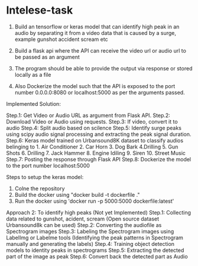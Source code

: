# Intelese-task
1. Build an tensorflow  or keras model that can identify high peak in an audio by separating it from a video data that is caused by a surge, example gunshot accident scream etc

2. Build a flask api where the API can receive the video url or audio url to be passed as an argument

3. The program should be able to provide the output via response or stored locally as a file 

4. Also Dockerize the model such that the API is exposed to the port number 0.0.0.0:8080 or localhost:5000 as per the arguments passed.

Implemented Solution:

Step.1: Get Video or Audio URL as argument from Flask API. 
Step.2: Download Video or Audio using requests.
Step.3: If video, convert it to audio
Step.4: Split audio based on scilence 
Step.5: Identify surge peaks using scipy audio signal processing and extracting the peak signal duration.  
Step.6: Keras model trained on Urbansound8K dataset to classify audios belinging to 1. Air Conditioner 2. Car Horn 3. Dog Bark 4.Drilling
        5. Gun Shots 6. Drilling 7. Jack Hammer 8. Engine Idiling 9. Siren 10. Street Music
Step.7: Posting the response through Flask API
Step.8: Dockerize the model to the port number localhost:5000

Steps to setup the keras model:
1. Colne the repository
2. Build the docker using "docker build -t dockerfile ."
3. Run the docker using 'docker run -p 5000:5000 dockerfile:latest'
        
Approach 2: To identify high peaks (Not yet Implemented)
Step.1: Collecting data related to gunshot, acident, scream (Open source dataset Urbansound8k can be used)
Step.2: Converting the audiofile as Spectrogram images
Step.3: Labeling the Spectrogram images using LabelImg or Labelme tools (Identifying the peak patterns in Spectrogram manually and generating the labels)
Step.4: Training object detection models to identity peaks in spectrograms 
Step.5: Extracting the detected part of the image as peak
Step.6: Convert back the detected part as Audio



